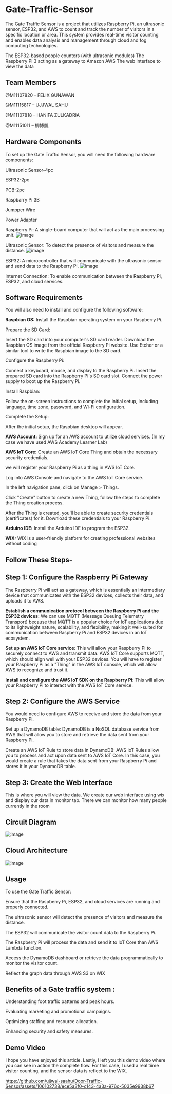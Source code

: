 # Gate-Traffic-Sensor
The Gate Traffic Sensor is a project that utilizes Raspberry Pi, an ultrasonic sensor, ESP32, and AWS to count and track the number of visitors in a specific location or area. This system provides real-time visitor counting and enables data analysis and management through cloud and fog computing technologies.

The ESP32-based people counters (with ultrasonic modules)
The Raspberry Pi 3 acting as a gateway to Amazon AWS
The web interface to view the data

## Team Members
@M11107820 - FELIX GUNAWAN​

@M11115817 – UJJWAL SAHU​

@M11107818 – HANIFA ZULKADRIA​

@M11151011 – 柳博凱

## Hardware Components
To set up the Gate Traffic Sensor, you will need the following hardware components:

Ultrasonic Sensor-4pc

ESP32-2pc

PCB-2pc

Raspbarry Pi 3B

Jumpper Wire

Power Adapter

Raspberry Pi: A single-board computer that will act as the main processing unit.
![image](https://github.com/ujjwal-saahu/Visitor-Counting-System-/assets/106102738/6205559a-975e-41d4-a79b-3aebf232632e)


Ultrasonic Sensor: To detect the presence of visitors and measure the distance.
![image](https://github.com/ujjwal-saahu/Visitor-Counting-System-/assets/106102738/166ff912-5556-45fd-a3c7-9598b9421703)


ESP32: A microcontroller that will communicate with the ultrasonic sensor and send data to the Raspberry Pi.
![image](https://github.com/ujjwal-saahu/Visitor-Counting-System-/assets/106102738/35a46551-4042-42a1-ac2e-b1472016bc95)


Internet Connection: To enable communication between the Raspberry Pi, ESP32, and cloud services.

## Software Requirements
You will also need to install and configure the following software:

**Raspbian OS:** Install the Raspbian operating system on your Raspberry Pi.

Prepare the SD Card:

Insert the SD card into your computer's SD card reader.
Download the Raspbian OS image from the official Raspberry Pi website.
Use Etcher or a similar tool to write the Raspbian image to the SD card.

Configure the Raspberry Pi:

Connect a keyboard, mouse, and display to the Raspberry Pi.
Insert the prepared SD card into the Raspberry Pi's SD card slot.
Connect the power supply to boot up the Raspberry Pi.

Install Raspbian:

Follow the on-screen instructions to complete the initial setup, including language, time zone, password, and Wi-Fi configuration.

Complete the Setup:

After the initial setup, the Raspbian desktop will appear.

**AWS Account:** Sign up for an AWS account to utilize cloud services. (In my case we have used AWS Academy Learner Lab)

**AWS IoT Core:** Create an AWS IoT Core Thing and obtain the necessary security credentials.

we will register your Raspberry Pi as a thing in AWS IoT Core.

Log into AWS Console and navigate to the AWS IoT Core service.

In the left navigation pane, click on Manage > Things.

Click "Create" button to create a new Thing, follow the steps to complete the Thing creation process.

After the Thing is created, you'll be able to create security credentials (certificates) for it. Download these credentials to your Raspberry Pi.

**Arduino IDE:** Install the Arduino IDE to program the ESP32.

**WIX:** WIX is a user-friendly platform for creating professional websites without coding


## Follow These Steps-

## Step 1: Configure the Raspberry Pi Gateway

The Raspberry Pi will act as a gateway, which is essentially an intermediary device that communicates with the ESP32 devices, collects their data, and uploads it to AWS.

**Establish a communication protocol between the Raspberry Pi and the ESP32 devices:** We can use MQTT (Message Queuing Telemetry Transport) because that  MQTT is a popular choice for IoT applications due to its lightweight nature, scalability, and flexibility, making it well-suited for communication between Raspberry Pi and ESP32 devices in an IoT ecosystem.

**Set up an AWS IoT Core service:** This will allow your Raspberry Pi to securely connect to AWS and transmit data. AWS IoT Core supports MQTT, which should align well with your ESP32 devices. You will have to register your Raspberry Pi as a "Thing" in the AWS IoT console, which will allow AWS to recognize and trust it.

**Install and configure the AWS IoT SDK on the Raspberry Pi:** This will allow your Raspberry Pi to interact with the AWS IoT Core service.


## Step 2: Configure the AWS Service

You would need to configure AWS to receive and store the data from your Raspberry Pi.

Set up a DynamoDB table: DynamoDB is a NoSQL database service from AWS that will allow you to store and retrieve the data sent from your Raspberry Pi.

Create an AWS IoT Rule to store data in DynamoDB: AWS IoT Rules allow you to process and act upon data sent to AWS IoT Core. In this case, you would create a rule that takes the data sent from your Raspberry Pi and stores it in your DynamoDB table.

## Step 3: Create the Web Interface

This is where you will view the data.
We create our web interface using wix and display our data in monitor tab. There we can monitor how many people currently in the room 


## Circuit Diagram
![image](https://github.com/ujjwal-saahu/Visitor-Counting-System-/assets/106102738/c827a0dd-5df3-4198-9429-66158e5d94c0)

## Cloud Architecture
![image](https://github.com/ujjwal-saahu/Visitor-Counting-System-/assets/106102738/ad6a7102-f9fd-48a8-9104-d83f3730f58c)



## Usage
To use the Gate Traffic Sensor:

Ensure that the Raspberry Pi, ESP32, and cloud services are running and properly connected.

The ultrasonic sensor will detect the presence of visitors and measure the distance.

The ESP32 will communicate the visitor count data to the Raspberry Pi.

The Raspberry Pi will process the data and send it to IoT Core than AWS Lambda function.

Access the DynamoDB dashboard or retrieve the data programmatically to monitor the visitor count.

Reflect the graph data through AWS S3 on WIX 

## Benefits of a Gate traffic system :
Understanding foot traffic patterns and peak hours.

Evaluating marketing and promotional campaigns.

Optimizing staffing and resource allocation.

Enhancing security and safety measures.

## Demo Video
I hope you have enjoyed this article. Lastly, I left you this demo video where you can see in action the complete flow. For this case, I used a real tiime visitor counting, and the sensor data is reflect to the WIX.

https://github.com/ujjwal-saahu/Door-Traffic-Sensor/assets/106102738/ece5a3f0-c143-4a3a-976c-5035e9938b67


